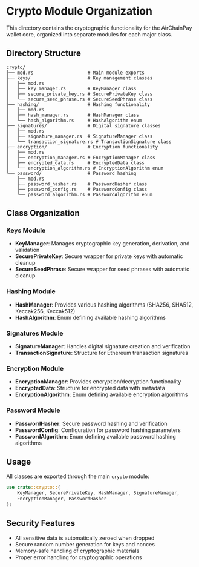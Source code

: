# Crypto Module Organization

This directory contains the cryptographic functionality for the AirChainPay wallet core, organized into separate modules for each major class.

## Directory Structure

```
crypto/
├── mod.rs                    # Main module exports
├── keys/                     # Key management classes
│   ├── mod.rs
│   ├── key_manager.rs        # KeyManager class
│   ├── secure_private_key.rs # SecurePrivateKey class
│   └── secure_seed_phrase.rs # SecureSeedPhrase class
├── hashing/                  # Hashing functionality
│   ├── mod.rs
│   ├── hash_manager.rs       # HashManager class
│   └── hash_algorithm.rs     # HashAlgorithm enum
├── signatures/               # Digital signature classes
│   ├── mod.rs
│   ├── signature_manager.rs  # SignatureManager class
│   └── transaction_signature.rs # TransactionSignature class
├── encryption/               # Encryption functionality
│   ├── mod.rs
│   ├── encryption_manager.rs # EncryptionManager class
│   ├── encrypted_data.rs     # EncryptedData class
│   └── encryption_algorithm.rs # EncryptionAlgorithm enum
└── password/                 # Password hashing
    ├── mod.rs
    ├── password_hasher.rs    # PasswordHasher class
    ├── password_config.rs    # PasswordConfig class
    └── password_algorithm.rs # PasswordAlgorithm enum
```

## Class Organization

### Keys Module
- **KeyManager**: Manages cryptographic key generation, derivation, and validation
- **SecurePrivateKey**: Secure wrapper for private keys with automatic cleanup
- **SecureSeedPhrase**: Secure wrapper for seed phrases with automatic cleanup

### Hashing Module
- **HashManager**: Provides various hashing algorithms (SHA256, SHA512, Keccak256, Keccak512)
- **HashAlgorithm**: Enum defining available hashing algorithms

### Signatures Module
- **SignatureManager**: Handles digital signature creation and verification
- **TransactionSignature**: Structure for Ethereum transaction signatures

### Encryption Module
- **EncryptionManager**: Provides encryption/decryption functionality
- **EncryptedData**: Structure for encrypted data with metadata
- **EncryptionAlgorithm**: Enum defining available encryption algorithms

### Password Module
- **PasswordHasher**: Secure password hashing and verification
- **PasswordConfig**: Configuration for password hashing parameters
- **PasswordAlgorithm**: Enum defining available password hashing algorithms

## Usage

All classes are exported through the main `crypto` module:

```rust
use crate::crypto::{
    KeyManager, SecurePrivateKey, HashManager, SignatureManager,
    EncryptionManager, PasswordHasher
};
```

## Security Features

- All sensitive data is automatically zeroed when dropped
- Secure random number generation for keys and nonces
- Memory-safe handling of cryptographic materials
- Proper error handling for cryptographic operations 